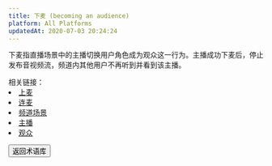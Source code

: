 ```yaml
---
title: 下麦 (becoming an audience)
platform: All Platforms
updatedAt: 2020-07-03 20:24:24
---
```

下麦指直播场景中的主播切换用户角色成为观众这一行为。主播成功下麦后，停止发布音视频流，频道内其他用户不再听到并看到该主播。

<div class="alert info">相关链接：
<li><a href="./terms#become-host">上麦</a></li>
<li><a href="./terms#co-hosting">连麦</a></li>
<li><a href="./terms#channel-prpofile">频道场景</a></li>
<li><a href="./terms#host">主播</a></li>
<li><a href="./terms#audience">观众</a></li>
</div>

<a href="./terms"><button>返回术语库</button></a>